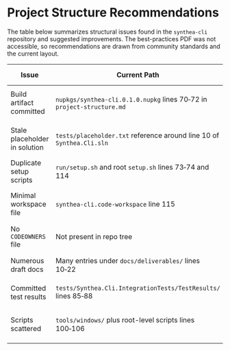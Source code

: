 # Project Structure Recommendations

The table below summarizes structural issues found in the `synthea-cli` repository and suggested improvements. The best-practices PDF was not accessible, so recommendations are drawn from community standards and the current layout.

| Issue | Current Path | Recommended Change | Rationale |
| --- | --- | --- | --- |
| Build artifact committed | `nupkgs/synthea-cli.0.1.0.nupkg` lines 70‑72 in `project-structure.md` | Remove directory and ignore via `.gitignore` | Prevents repository bloat |
| Stale placeholder in solution | `tests/placeholder.txt` reference around line 10 of `Synthea.Cli.sln` | Delete entry | Avoids confusion and warnings |
| Duplicate setup scripts | `run/setup.sh` and root `setup.sh` lines 73‑74 and 114 | Consolidate under `tools/` | Single onboarding command |
| Minimal workspace file | `synthea-cli.code-workspace` line 115 | Expand with `.vscode/` tasks, launch, and extensions | Aligns editor experience |
| No `CODEOWNERS` file | Not present in repo tree | Create one mapping maintainers | Clarifies responsibility |
| Numerous draft docs | Many entries under `docs/deliverables/` lines 10‑22 | Archive or move finalized docs to `docs/` | Reduces clutter |
| Committed test results | `tests/Synthea.Cli.IntegrationTests/TestResults/` lines 85‑88 | Remove and add to `.gitignore` | Keeps history clean |
| Scripts scattered | `tools/windows/` plus root-level scripts lines 100‑106 | Move under `tools/` or `build/` with clear names | Easier discovery |
